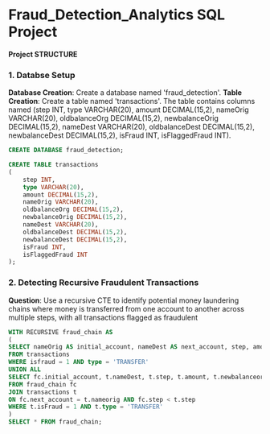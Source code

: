 # Fraud_Detection_Analytics SQL Project

**Project STRUCTURE** 

### 1. Databse Setup

**Database Creation**: Create a database named 'fraud_detection'.
**Table Creation**: Create a table named 'transactions'. The table contains columns named (step INT, type VARCHAR(20), amount DECIMAL(15,2), nameOrig VARCHAR(20), oldbalanceOrg DECIMAL(15,2), newbalanceOrig DECIMAL(15,2), nameDest VARCHAR(20), oldbalanceDest DECIMAL(15,2), newbalanceDest DECIMAL(15,2), isFraud INT, isFlaggedFraud INT).

```sql
CREATE DATABASE fraud_detection;

CREATE TABLE transactions
(
    step INT,
    type VARCHAR(20),
    amount DECIMAL(15,2),
    nameOrig VARCHAR(20),
    oldbalanceOrg DECIMAL(15,2),
    newbalanceOrig DECIMAL(15,2),
    nameDest VARCHAR(20),
    oldbalanceDest DECIMAL(15,2),
    newbalanceDest DECIMAL(15,2),
    isFraud INT,
    isFlaggedFraud INT
);
```

### 2. Detecting Recursive Fraudulent Transactions
**Question**: Use a recursive CTE to identify potential money laundering chains where money is transferred from one account to another across multiple steps, with all transactions flagged as fraudulent

```sql
WITH RECURSIVE fraud_chain AS
(
SELECT nameOrig AS initial_account, nameDest AS next_account, step, amount, newbalanceorig
FROM transactions
WHERE isfraud = 1 AND type = 'TRANSFER'
UNION ALL
SELECT fc.initial_account, t.nameDest, t.step, t.amount, t.newbalanceorig
FROM fraud_chain fc
JOIN transactions t
ON fc.next_account = t.nameorig AND fc.step < t.step
WHERE t.isFraud = 1 AND t.type = 'TRANSFER'
)
SELECT * FROM fraud_chain;
```
